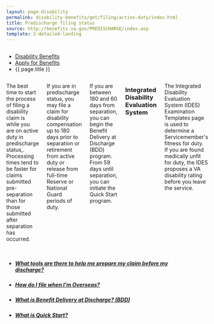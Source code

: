 ```yaml
---
layout: page-disability
permalink: disability-benefits/get/filing/active-duty/index.html
title: Predischarge filing status
source: http://benefits.va.gov/PREDISCHARGE/index.asp
template: 2-detailed-landing
---
```


<div class="splash" markdown="0">
<div class="row" markdown="0">
<div class="small-12 columns" markdown="0">

<ul class="breadcrumbs" role="menubar" aria-label="Primary">
<li class="parent"><a href="{{ site.url }}/disability-benefits/">Disability Benefits</a></li>
<li class="parent"><a href="{{ site.url }}/disability-benefits/get/">Apply for Benefits</a></li>
<li class="active">{{ page.title }}</li>
</ul>

</div>
</div>
</div>

<div class="main" role="main" markdown="0">
<div class="section one" markdown="0">
<div class="primary" markdown="0">
<div class="row" markdown="0">
<div class="small-12 columns" markdown="1">

The best time to start the process of filing a disability claim is while you are on active duty in predischarge status,. Processing times tend to be faster for claims submitted pre-separation than for those submitted after separation has occurred.

If you are in predischarge status, you may file a claim for disability compensation up to 180 days prior to separation or retirement from active duty or release from full-time Reserve or National Guard periods of duty.

If you are between 180 and 60 days from separation, you can begin the Benefit Delivery at Discharge (BDD) program. From 59 days until separation, you can initiate the Quick Start program.  


### Integrated Disability Evaluation System

The Integrated Disability Evaluation System (IDES) Examination Templates page is used to determine a Servicemember's fitness for duty. If you are found medically unfit for duty, the IDES proposes a VA disability rating before you leave the service.

</div>
</div>
</div>

<div class="navigation">
<div class="row">
<div class="small-12 columns">


<ul class="small-block-grid-1 medium-block-grid-3 cards small">
<li>
<a href="{{ site.url }}/disability-benefits/filing/active-duty/tools/">
<h5>What tools are there to help me prepare my claim before my discharge?</h5>
</a>
</li>

<li>
<a href="{{ site.url }}/disability-benefits/filing/active-duty/overseas/">
<h5>How do I file when I’m Overseas?</h5>
</a>
</li>

<li>
<a href="{{ site.url }}/disability-benefits/filing/active-duty/bdd/">
<h5>What is Benefit Delivery at Discharge? (BDD)</h5>
</a>
</li>

<li>
<a href="{{ site.url }}/disability-benefits/filing/active-duty/quick-start/">
<h5>What is Quick Start?</h5>
</a>
</li>

</ul>


</div>
</div>
</div>
</div>


</div>
